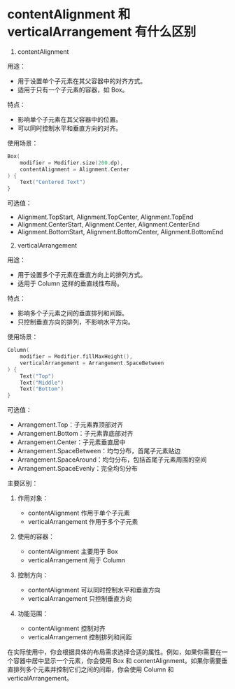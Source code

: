 # contentAlignment 和 verticalArrangement 有什么区别

1. contentAlignment

用途：

- 用于设置单个子元素在其父容器中的对齐方式。
- 适用于只有一个子元素的容器，如 Box。

特点：

- 影响单个子元素在其父容器中的位置。
- 可以同时控制水平和垂直方向的对齐。

使用场景：

```kotlin
Box(
    modifier = Modifier.size(200.dp),
    contentAlignment = Alignment.Center
) {
    Text("Centered Text")
}
```

可选值：

- Alignment.TopStart, Alignment.TopCenter, Alignment.TopEnd
- Alignment.CenterStart, Alignment.Center, Alignment.CenterEnd
- Alignment.BottomStart, Alignment.BottomCenter, Alignment.BottomEnd

2. verticalArrangement

用途：

- 用于设置多个子元素在垂直方向上的排列方式。
- 适用于 Column 这样的垂直线性布局。

特点：

- 影响多个子元素之间的垂直排列和间距。
- 只控制垂直方向的排列，不影响水平方向。

使用场景：

```kotlin
Column(
    modifier = Modifier.fillMaxHeight(),
    verticalArrangement = Arrangement.SpaceBetween
) {
    Text("Top")
    Text("Middle")
    Text("Bottom")
}
```

可选值：

- Arrangement.Top：子元素靠顶部对齐
- Arrangement.Bottom：子元素靠底部对齐
- Arrangement.Center：子元素垂直居中
- Arrangement.SpaceBetween：均匀分布，首尾子元素贴边
- Arrangement.SpaceAround：均匀分布，包括首尾子元素周围的空间
- Arrangement.SpaceEvenly：完全均匀分布

主要区别：

1. 作用对象：

   - contentAlignment 作用于单个子元素
   - verticalArrangement 作用于多个子元素

2. 使用的容器：

   - contentAlignment 主要用于 Box
   - verticalArrangement 用于 Column

3. 控制方向：

   - contentAlignment 可以同时控制水平和垂直方向
   - verticalArrangement 只控制垂直方向

4. 功能范围：
   - contentAlignment 控制对齐
   - verticalArrangement 控制排列和间距

在实际使用中，你会根据具体的布局需求选择合适的属性。例如，如果你需要在一个容器中居中显示一个元素，你会使用 Box 和 contentAlignment。如果你需要垂直排列多个元素并控制它们之间的间距，你会使用 Column 和 verticalArrangement。
